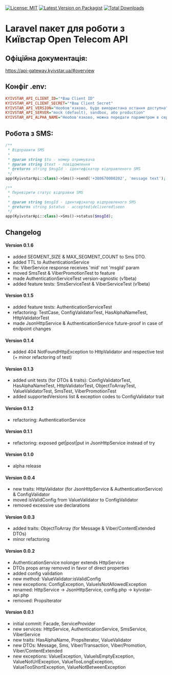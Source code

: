 [![License: MIT](https://img.shields.io/badge/License-MIT-yellow.svg)](https://opensource.org/licenses/MIT)
[![Latest Version on Packagist](https://img.shields.io/packagist/v/imsadhappy/laravel-kyivstar-api.svg?style=flat-square)](https://packagist.org/packages/imsadhappy/laravel-kyivstar-api)
[![Total Downloads](https://img.shields.io/packagist/dt/imsadhappy/laravel-kyivstar-api.svg?style=flat-square)](https://packagist.org/packages/imsadhappy/laravel-kyivstar-api)
# Laravel пакет для роботи з Київстар Open Telecom API

## Офіційна документація:
https://api-gateway.kyivstar.ua/#overview

## Конфіг .env:

```ini
KYIVSTAR_API_CLIENT_ID="*Ваш Client ID"
KYIVSTAR_API_CLIENT_SECRET="*Ваш Client Secret"
KYIVSTAR_API_VERSION="Необов'язково, буде використана остання доступна"
KYIVSTAR_API_SERVER="mock (default), sandbox, або production"
KYIVSTAR_API_ALPHA_NAME="Необов'язково, можна передати параметром в сервіс"
```

## Робота з SMS:

```php
/** 
 * Відправити SMS
 * 
 * @param string $to - номер отримувача
 * @param string $text - повідомлення
 * @returns string $msgId - ідентифікатор відправленого SMS 
 */
app(KyivstarApi::class)->Sms()->send('+380670000202', 'message text');

/** 
 * Перевірити статус відправки SMS
 * 
 * @param string $msgId - ідентифікатор відправленого SMS 
 * @returns string $status - accepted|delivered|seen
 */
app(KyivstarApi::class)->Sms()->status($msgId);
```

## Changelog

#### Version 0.1.6
- added SEGMENT_SIZE & MAX_SEGMENT_COUNT to Sms DTO.
- added TTL to AuthenticationService
- fix: ViberService response receives 'mid' not 'msgId' param
- moved SmsTest & ViberPromotionTest to feature
- made AuthenticationServiceTest version-agnostic (v1beta)
- added feature tests: SmsServiceTest & ViberServiceTest (v1beta)

#### Version 0.1.5
- added feature tests: AuthenticationServiceTest
- refactoring: TestCase, ConfigValidatorTest, HasAlphaNameTest, HttpValidatorTest
- made JsonHttpService & AuthenticationService future-proof in case of endpoint changes

#### Version 0.1.4
- added 404 NotFoundHttpException to HttpValidator and respective test (+ minor refactoring of test)

#### Version 0.1.3
- added unit tests (for DTOs & traits): ConfigValidatorTest, HasAlphaNameTest, HttpValidatorTest, ObjectToArrayTest, ValueValidatorTest, SmsTest, ViberPromotionTest
- added supportedVersions list & exception codes to ConfigValidator trait

#### Version 0.1.2
- refactoring: AuthenticationService

#### Version 0.1.1
- refactoring: exposed get|post|put in JsonHttpService instead of try

#### Version 0.1.0
- alpha release

#### Version 0.0.4
- new traits: HttpValidator (for JsonHttpService & AuthenticationService) & ConfigValidator
- moved isValidConfig from ValueValidator to ConfigValidator
- removed excessive use declarations 

#### Version 0.0.3
- added traits: ObjectToArray (for Message & Viber/ContentExtended DTOs)
- minor refactoring

#### Version 0.0.2
- AuthenticationService nolonger extends HttpService
- DTOs props array removed in favor of direct properties
- added config validation
- new method: ValueValidator:isValidConfig
- new exceptions: ConfigException, ValueIsNotAllowedException
- renamed: HttpService -> JsonHttpService, config.php -> kyivstar-api.php
- removed: PropsIterator

#### Version 0.0.1
- initial commit: Facade, ServiceProvider
- new services: HttpService, AuthenticationService, SmsService, ViberService
- new traits: HasAlphaName, PropsIterator, ValueValidator
- new DTOs: Message, Sms, Viber/Transaction, Viber/Promotion, Viber/ContentExtended
- new exceptions: ValueException, ValueIsEmptyException, ValueNotUrlException, ValueTooLongException, ValueTooShortException, ValueNotBetweenException
